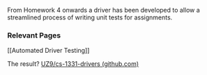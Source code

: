 From Homework 4 onwards a driver has been developed to allow a streamlined process of writing unit tests for assignments.

### Relevant Pages
[[Automated Driver Testing]]

The result?  [UZ9/cs-1331-drivers (github.com)](https://github.com/UZ9/cs-1331-drivers/)

